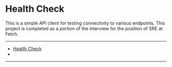 # Health Check

This is a simple API client for testing connectivity to various endpoints. This project is completed as a portion of the interview for the position of SRE at Fetch.

---

- [Health Check](#health-check)
- [](#)

---

# 
